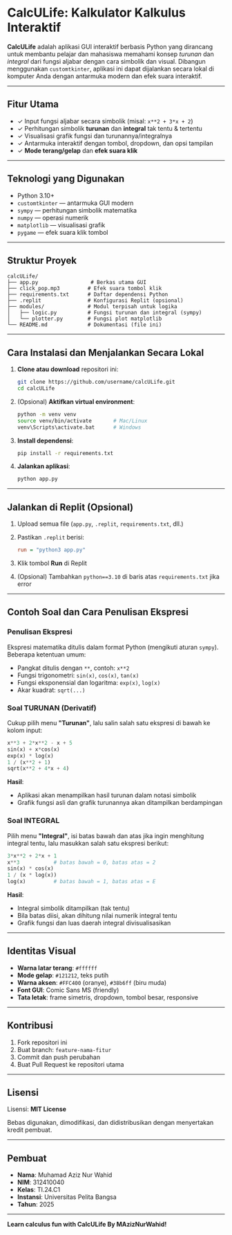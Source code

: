 # CalcULife: Kalkulator Kalkulus Interaktif

**CalcULife** adalah aplikasi GUI interaktif berbasis Python yang dirancang untuk membantu pelajar dan mahasiswa memahami konsep *turunan* dan *integral* dari fungsi aljabar dengan cara simbolik dan visual. Dibangun menggunakan `customtkinter`, aplikasi ini dapat dijalankan secara lokal di komputer Anda dengan antarmuka modern dan efek suara interaktif.

---

## Fitur Utama

* ✓ Input fungsi aljabar secara simbolik (misal: `x**2 + 3*x + 2`)
* ✓ Perhitungan simbolik **turunan** dan **integral** tak tentu & tertentu
* ✓ Visualisasi grafik fungsi dan turunannya/integralnya
* ✓ Antarmuka interaktif dengan tombol, dropdown, dan opsi tampilan
* ✓ **Mode terang/gelap** dan **efek suara klik**

---

## Teknologi yang Digunakan

* Python 3.10+
* `customtkinter` — antarmuka GUI modern
* `sympy` — perhitungan simbolik matematika
* `numpy` — operasi numerik
* `matplotlib` — visualisasi grafik
* `pygame` — efek suara klik tombol

---

## Struktur Proyek

```
calcULife/
├── app.py                 # Berkas utama GUI
├── click_pop.mp3         # Efek suara tombol klik
├── requirements.txt      # Daftar dependensi Python
├── .replit               # Konfigurasi Replit (opsional)
├── modules/              # Modul terpisah untuk logika
│   ├── logic.py          # Fungsi turunan dan integral (sympy)
│   └── plotter.py        # Fungsi plot matplotlib
└── README.md             # Dokumentasi (file ini)
```

---

## Cara Instalasi dan Menjalankan Secara Lokal

1. **Clone atau download** repositori ini:

   ```bash
   git clone https://github.com/username/calcULife.git
   cd calcULife
   ```

2. (Opsional) **Aktifkan virtual environment**:

   ```bash
   python -m venv venv
   source venv/bin/activate       # Mac/Linux
   venv\Scripts\activate.bat      # Windows
   ```

3. **Install dependensi**:

   ```bash
   pip install -r requirements.txt
   ```

4. **Jalankan aplikasi**:

   ```bash
   python app.py
   ```

---

## Jalankan di Replit (Opsional)

1. Upload semua file (`app.py`, `.replit`, `requirements.txt`, dll.)
2. Pastikan `.replit` berisi:

   ```ini
   run = "python3 app.py"
   ```
3. Klik tombol **Run** di Replit
4. (Opsional) Tambahkan `python==3.10` di baris atas `requirements.txt` jika error

---

## Contoh Soal dan Cara Penulisan Ekspresi

### Penulisan Ekspresi

Ekspresi matematika ditulis dalam format Python (mengikuti aturan `sympy`). Beberapa ketentuan umum:

* Pangkat ditulis dengan `**`, contoh: `x**2`
* Fungsi trigonometri: `sin(x)`, `cos(x)`, `tan(x)`
* Fungsi eksponensial dan logaritma: `exp(x)`, `log(x)`
* Akar kuadrat: `sqrt(...)`

### Soal **TURUNAN (Derivatif)**

Cukup pilih menu **"Turunan"**, lalu salin salah satu ekspresi di bawah ke kolom input:

```python
x**3 + 2*x**2 - x + 5
sin(x) + x*cos(x)
exp(x) * log(x)
1 / (x**2 + 1)
sqrt(x**2 + 4*x + 4)
```

**Hasil**:

* Aplikasi akan menampilkan hasil turunan dalam notasi simbolik
* Grafik fungsi asli dan grafik turunannya akan ditampilkan berdampingan

### Soal **INTEGRAL**

Pilih menu **"Integral"**, isi batas bawah dan atas jika ingin menghitung integral tentu, lalu masukkan salah satu ekspresi berikut:

```python
3*x**2 + 2*x + 1
x**3           # batas bawah = 0, batas atas = 2
sin(x) * cos(x)
1 / (x * log(x))
log(x)         # batas bawah = 1, batas atas = E
```

**Hasil**:

* Integral simbolik ditampilkan (tak tentu)
* Bila batas diisi, akan dihitung nilai numerik integral tentu
* Grafik fungsi dan luas daerah integral divisualisasikan

---

## Identitas Visual

* **Warna latar terang**: `#ffffff`
* **Mode gelap**: `#121212`, teks putih
* **Warna aksen**: `#FFC400` (oranye), `#38b6ff` (biru muda)
* **Font GUI**: Comic Sans MS (friendly)
* **Tata letak**: frame simetris, dropdown, tombol besar, responsive

---

##  Kontribusi

1. Fork repositori ini
2. Buat branch: `feature-nama-fitur`
3. Commit dan push perubahan
4. Buat Pull Request ke repositori utama

---

## Lisensi

Lisensi: **MIT License**

Bebas digunakan, dimodifikasi, dan didistribusikan dengan menyertakan kredit pembuat.

---

##  Pembuat

* **Nama**: Muhamad Aziz Nur Wahid
* **NIM**: 312410040
* **Kelas**: TI.24.C1
* **Instansi**: Universitas Pelita Bangsa
* **Tahun**: 2025

---

**Learn calculus fun with CalcULife By MAzizNurWahid!**